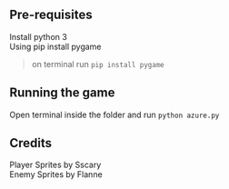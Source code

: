## Pre-requisites

Install python 3\
Using pip install pygame
> on terminal run `pip install pygame`

## Running the game

Open terminal inside the folder and run `python azure.py`

## Credits

Player Sprites by Sscary\
Enemy Sprites by Flanne
